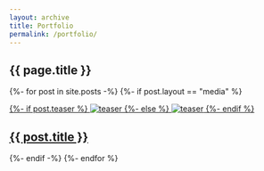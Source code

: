 ```yaml
---
layout: archive
title: Portfolio
permalink: /portfolio/
---
```


<div class="article-header">
	<div class="page-title">
		<h2>{{ page.title }}</h2>
	</div>
</div>
<div class="div-5-high"></div>
<div class="portfolio-tiles-grid">
	{%- for post in site.posts -%}
		{%- if post.layout == "media" %}
		<article class="portfolio-tile col">
			<a href="{{ site.url }}{{ post.url }}" title="{{ post.title }}" class="portfolio-link">
				<p class="post-teaser">
					{%- if post.teaser %}
					<img src="{{ site.url }}{{ site.images }}{{ post.teaser }}" alt="teaser">
					{%- else %}
					<img src="{{ site.url }}{{ site.images }}{{ site.teaser }}" alt="teaser">
					{%- endif %}
				</p>
				<h2 class="post-title">{{ post.title }}</h2>
			</a>
		</article><!-- /.tile -->
		{%- endif -%}
	{%- endfor %}
</div><!-- /.tiles -->

